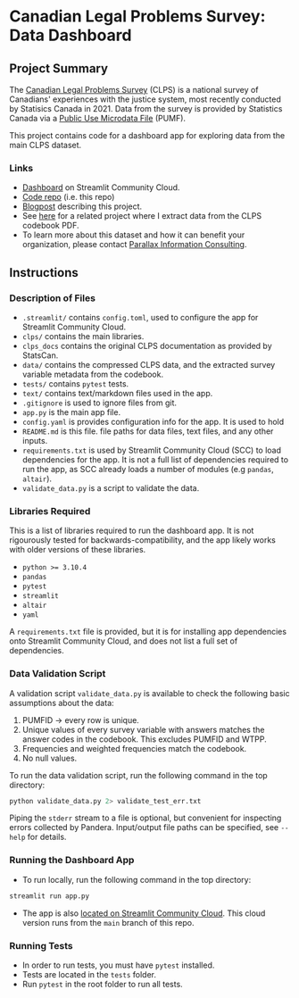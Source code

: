 # Canadian Legal Problems Survey: Data Dashboard

## Project Summary
The [Canadian Legal Problems
Survey](https://www.justice.gc.ca/eng/rp-pr/jr/survey-enquete.html) (CLPS) is a national survey of Canadians' experiences with the justice system, most recently conducted by Statisics Canada in 2021.
Data from the survey is provided by Statistics Canada via a [Public Use Microdata
File](https://www150.statcan.gc.ca/n1/pub/35-25-0002/352500022022001-eng.htm) (PUMF).

This project contains code for a dashboard app
for exploring data from the main CLPS dataset.

### Links
- [Dashboard](
  https://clps-data.streamlit.app/
) on Streamlit Community Cloud.
- [Code repo](https://github.com/andrewKOwong/clps_data) (i.e. this repo)
- [Blogpost](
  http://mixedconclusions.com/blog/clps/
) describing this project.
- See [here](
  https://github.com/andrewKOwong/clps_survey_vars
)
for a related project
where I extract data from the CLPS codebook PDF.
- To learn more about this dataset and how it can benefit your organization,
please contact [Parallax Information Consulting](
  https://parallaxinformation.com/
).

## Instructions
### Description of Files
- `.streamlit/` contains `config.toml`, used to configure the app for Streamlit
    Community Cloud.
- `clps/` contains the main libraries.
- `clps_docs` contains the original CLPS documentation as provided by StatsCan.
- `data/` contains the compressed CLPS data, and the extracted survey variable
metadata from the codebook.
- `tests/` contains `pytest` tests.
- `text/` contains text/markdown files used in the app.
- `.gitignore` is used to ignore files from git.
- `app.py` is the main app file.
- `config.yaml` is provides configuration info for the app. It is used to hold
- `README.md` is this file.
  file paths for data files, text files, and any other inputs.
- `requirements.txt` is used by Streamlit Community Cloud (SCC) to load dependencies
  for the app.
  It is not a full list of dependencies required to run the app, as SCC already
  loads a number of modules (e.g `pandas`, `altair`).
- `validate_data.py` is a script to validate the data.




### Libraries Required
This is a list of libraries required to run the dashboard app. It is not
rigourously tested for backwards-compatibility, and the app likely works with
older versions of these libraries.
- `python >= 3.10.4`
- `pandas`
- `pytest`
- `streamlit`
- `altair`
- `yaml`


A `requirements.txt` file is provided, but it is for installing app
dependencies onto Streamlit Community Cloud, and does not list a full set of dependencies.


### Data Validation Script
A validation script `validate_data.py` is available to check the following
basic assumptions about the data:
1) PUMFID -> every row is unique.
2) Unique values of every survey variable with answers matches the answer
    codes in the codebook. This excludes PUMFID and WTPP.
3) Frequencies and weighted frequencies match the codebook.
4) No null values.

To run the data validation script,
run the following command in the top directory:

```bash
python validate_data.py 2> validate_test_err.txt
```
Piping the `stderr` stream to a file is optional, but convenient for inspecting
errors collected by Pandera.
Input/output file paths can be specified, see `--help` for details.

### Running the Dashboard App
- To run locally, run the following command in the top directory:
```bash
streamlit run app.py
```

- The app is also [located on Streamlit Community
  Cloud](https://clps-data.streamlit.app/). This cloud version runs from the
  `main` branch of this repo.


### Running Tests
- In order to run tests, you must have `pytest` installed.
- Tests are located in the `tests` folder.
- Run `pytest` in the root folder to run all tests.
